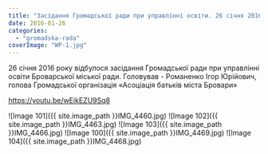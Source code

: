 ```yaml
---
title: "Засідання Громадської ради при управлінні освіти. 26 січня 2016 року"
date: 2016-01-26
categories: 
  - "gromadska-rada"
coverImage: "WP-1.jpg"
---
```


26 січня 2016 року відбулося засідання Громадської ради при управлінні освіти Броварської міської ради. Головував - Романенко Ігор Юрійович, голова Громадської організація «Асоціація батьків міста Бровари»<!--more-->

https://youtu.be/wEikEZU9Sq8

\![Image 101]({{ site.image_path }}IMG_4460.jpg)
![Image 102]({{ site.image_path }}IMG_4463.jpg)
![Image 103]({{ site.image_path }}IMG_4466.jpg)
![Image 100]({{ site.image_path }}IMG_4469.jpg)
![Image 104]({{ site.image_path }}IMG_4468.jpg)

